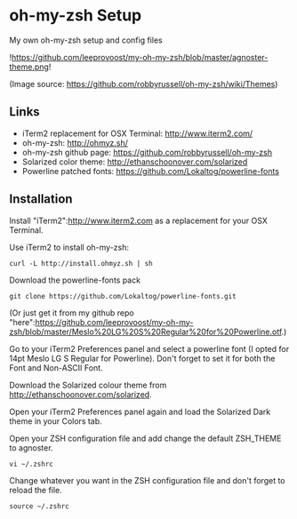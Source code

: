 # oh-my-zsh Setup

My own oh-my-zsh setup and config files

!https://github.com/leeprovoost/my-oh-my-zsh/blob/master/agnoster-theme.png!

(Image source: https://github.com/robbyrussell/oh-my-zsh/wiki/Themes) 

## Links
- iTerm2 replacement for OSX Terminal: http://www.iterm2.com/
- oh-my-zsh: http://ohmyz.sh/
- oh-my-zsh github page: https://github.com/robbyrussell/oh-my-zsh
- Solarized color theme: http://ethanschoonover.com/solarized
- Powerline patched fonts: https://github.com/Lokaltog/powerline-fonts

## Installation
Install "iTerm2":http://www.iterm2.com as a replacement for your OSX Terminal.

Use iTerm2 to install oh-my-zsh:
```
curl -L http://install.ohmyz.sh | sh
```

Download the powerline-fonts pack
```
git clone https://github.com/Lokaltog/powerline-fonts.git
```
(Or just get it from my github repo "here":https://github.com/leeprovoost/my-oh-my-zsh/blob/master/Meslo%20LG%20S%20Regular%20for%20Powerline.otf.)

Go to your iTerm2 Preferences panel and select a powerline font (I opted for 14pt Meslo LG S Regular for Powerline). Don't forget to set it for both the Font and Non-ASCII Font.

Download the Solarized colour theme from http://ethanschoonover.com/solarized.

Open your iTerm2 Preferences panel again and load the Solarized Dark theme in your Colors tab.

Open your ZSH configuration file and add change the default ZSH_THEME to agnoster.
```
vi ~/.zshrc
```

Change whatever you want in the ZSH configuration file and don't forget to reload the file.
```
source ~/.zshrc
```




